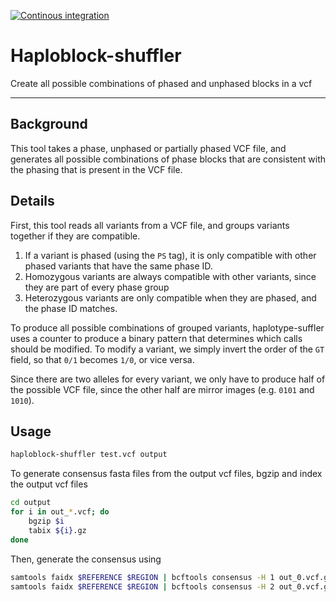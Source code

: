 [![Continous integration](https://github.com/Redmar-van-den-Berg/haploblock-shuffler/actions/workflows/ci.yml/badge.svg)](https://github.com/Redmar-van-den-Berg/haploblock-shuffler/actions/workflows/ci.yml)

# Haploblock-shuffler
Create all possible combinations of phased and unphased blocks in a vcf

------------------------------------------------------------------------
## Background
This tool takes a phase, unphased or partially phased VCF file, and generates
all possible combinations of phase blocks that are consistent with the phasing
that is present in the VCF file.


## Details
First, this tool reads all variants from a VCF file, and groups variants
together if they are compatible.
1. If a variant is phased (using the `PS` tag), it is only compatible with
   other phased variants that have the same phase ID.
2. Homozygous variants are always compatible with other variants, since they
   are part of every phase group
3. Heterozygous variants are only compatible when they are phased, and the
   phase ID matches.

To produce all possible combinations of grouped variants, haplotype-suffler
uses a counter to produce a binary pattern that determines which calls should
be modified. To modify a variant, we simply invert the order of the `GT` field,
so that `0/1` becomes `1/0`, or vice versa.

Since there are two alleles for every variant, we only have to produce half of
the possible VCF file, since the other half are mirror images (e.g. `0101` and
`1010`).

## Usage
```bash
haploblock-shuffler test.vcf output
```

To generate consensus fasta files from the output vcf files, bgzip and index
the output vcf files
```bash
cd output
for i in out_*.vcf; do
    bgzip $i
    tabix ${i}.gz
done
```
Then, generate the consensus using
```bash
samtools faidx $REFERENCE $REGION | bcftools consensus -H 1 out_0.vcf.gz > out_0_1.fa
samtools faidx $REFERENCE $REGION | bcftools consensus -H 2 out_0.vcf.gz > out_0_2.fa
```
